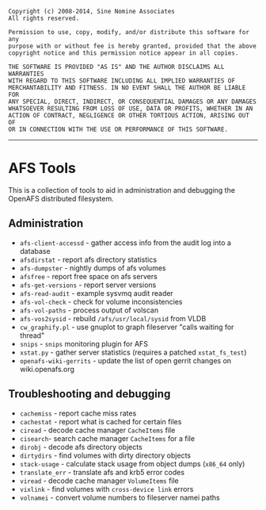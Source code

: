     Copyright (c) 2008-2014, Sine Nomine Associates
    All rights reserved.

    Permission to use, copy, modify, and/or distribute this software for any
    purpose with or without fee is hereby granted, provided that the above
    copyright notice and this permission notice appear in all copies.

    THE SOFTWARE IS PROVIDED "AS IS" AND THE AUTHOR DISCLAIMS ALL WARRANTIES
    WITH REGARD TO THIS SOFTWARE INCLUDING ALL IMPLIED WARRANTIES OF
    MERCHANTABILITY AND FITNESS. IN NO EVENT SHALL THE AUTHOR BE LIABLE FOR
    ANY SPECIAL, DIRECT, INDIRECT, OR CONSEQUENTIAL DAMAGES OR ANY DAMAGES
    WHATSOEVER RESULTING FROM LOSS OF USE, DATA OR PROFITS, WHETHER IN AN
    ACTION OF CONTRACT, NEGLIGENCE OR OTHER TORTIOUS ACTION, ARISING OUT OF
    OR IN CONNECTION WITH THE USE OR PERFORMANCE OF THIS SOFTWARE.

--------------------------------------------------------------------

# AFS Tools

This is a collection of tools to aid in administration and debugging the
OpenAFS distributed filesystem.

## Administration

  * `afs-client-accessd` - gather access info from the audit log into a database
  * `afsdirstat` - report afs directory statistics
  * `afs-dumpster` - nightly dumps of afs volumes
  * `afsfree` - report free space on afs servers
  * `afs-get-versions` - report server versions
  * `afs-read-audit` - example sysvmq audit reader
  * `afs-vol-check` - check for volume inconsistencies
  * `afs-vol-paths` - process output of volscan
  * `afs-vos2sysid` - rebuild `/afs/usr/local/sysid` from VLDB
  * `cw_graphify.pl` - use gnuplot to graph fileserver "calls waiting for thread"
  * `snips` - `snips` monitoring plugin for AFS
  * `xstat.py` - gather server statistics (requires a patched `xstat_fs_test`)
  * `openafs-wiki-gerrits` - update the list of open gerrit changes on wiki.openafs.org

## Troubleshooting and debugging

  * `cachemiss` - report cache miss rates
  * `cachestat` - report what is cached for certain files
  * `ciread` - decode cache manager `CacheItems` file
  * `cisearch`- search cache manager `CacheItems` for a file
  * `dirobj` - decode afs directory objects
  * `dirtydirs` - find volumes with dirty directory objects
  * `stack-usage` - calculate stack usage from object dumps (`x86_64` only)
  * `translate_err` - translate afs and krb5 error codes
  * `viread` - decode cache manager `VolumeItems` file
  * `vixlink` - find volumes with `cross-device link` errors
  * `volnamei` - convert volume numbers to fileserver namei paths

